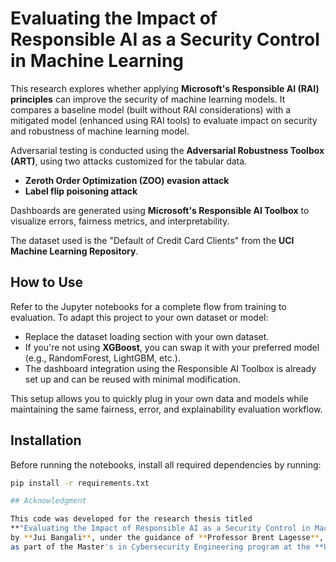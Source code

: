 # Evaluating the Impact of Responsible AI as a Security Control in Machine Learning
This research explores whether applying **Microsoft's Responsible AI (RAI) principles** can improve the security of machine learning models. It compares a baseline model (built without RAI considerations) with a mitigated model (enhanced using RAI tools) to evaluate impact on security and robustness of machine learning model.

Adversarial testing is conducted using the **Adversarial Robustness Toolbox (ART)**, using two attacks customized for the tabular data.
- **Zeroth Order Optimization (ZOO) evasion attack**  
- **Label flip poisoning attack**

Dashboards are generated using **Microsoft's Responsible AI Toolbox** to visualize errors, fairness metrics, and interpretability.

The dataset used is the "Default of Credit Card Clients" from the **UCI Machine Learning Repository**.

## How to Use
Refer to the Jupyter notebooks for a complete flow from training to evaluation. To adapt this project to your own dataset or model:

- Replace the dataset loading section with your own dataset.
- If you're not using **XGBoost**, you can swap it with your preferred model (e.g., RandomForest, LightGBM, etc.).
- The dashboard integration using the Responsible AI Toolbox is already set up and can be reused with minimal modification.

This setup allows you to quickly plug in your own data and models while maintaining the same fairness, error, and explainability evaluation workflow.

## Installation

Before running the notebooks, install all required dependencies by running:

```bash
pip install -r requirements.txt

## Acknowledgment

This code was developed for the research thesis titled  
**"Evaluating the Impact of Responsible AI as a Security Control in Machine Learning"**  
by **Jui Bangali**, under the guidance of **Professor Brent Lagesse**,  
as part of the Master's in Cybersecurity Engineering program at the **University of Washington, Bothell**.

